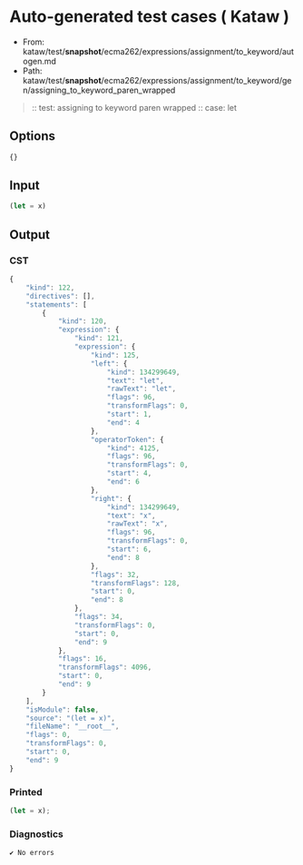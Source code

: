 # Auto-generated test cases ( Kataw )
- From: kataw/test/__snapshot__/ecma262/expressions/assignment/to_keyword/autogen.md
- Path: kataw/test/__snapshot__/ecma262/expressions/assignment/to_keyword/gen/assigning_to_keyword_paren_wrapped
> :: test: assigning to keyword paren wrapped
> :: case: let
## Options

`````js
{}
`````
## Input

`````js
(let = x)
`````
## Output

### CST

```javascript
{
    "kind": 122,
    "directives": [],
    "statements": [
        {
            "kind": 120,
            "expression": {
                "kind": 121,
                "expression": {
                    "kind": 125,
                    "left": {
                        "kind": 134299649,
                        "text": "let",
                        "rawText": "let",
                        "flags": 96,
                        "transformFlags": 0,
                        "start": 1,
                        "end": 4
                    },
                    "operatorToken": {
                        "kind": 4125,
                        "flags": 96,
                        "transformFlags": 0,
                        "start": 4,
                        "end": 6
                    },
                    "right": {
                        "kind": 134299649,
                        "text": "x",
                        "rawText": "x",
                        "flags": 96,
                        "transformFlags": 0,
                        "start": 6,
                        "end": 8
                    },
                    "flags": 32,
                    "transformFlags": 128,
                    "start": 0,
                    "end": 8
                },
                "flags": 34,
                "transformFlags": 0,
                "start": 0,
                "end": 9
            },
            "flags": 16,
            "transformFlags": 4096,
            "start": 0,
            "end": 9
        }
    ],
    "isModule": false,
    "source": "(let = x)",
    "fileName": "__root__",
    "flags": 0,
    "transformFlags": 0,
    "start": 0,
    "end": 9
}
```

### Printed

```javascript
(let = x);
```

### Diagnostics

```javascript
✔ No errors
```

